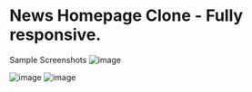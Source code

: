 # News Homepage Clone - Fully responsive.

Sample Screenshots
![image](https://github.com/briendeau/NewsLandingPage/assets/62812999/29762980-2e34-4e17-963f-e580139edb5d)

![image](https://github.com/briendeau/NewsLandingPage/assets/62812999/4ff3b0d2-1302-49a4-81bf-a72aaff6e0f1)
![image](https://github.com/briendeau/NewsLandingPage/assets/62812999/10fea055-b924-449b-80b0-3b84b56dc914)
